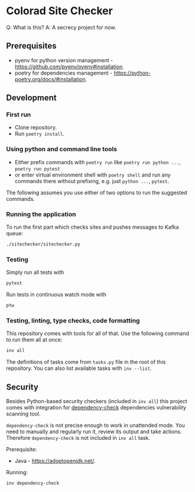 # Colorad Site Checker

Q: What is this?
A: A secrecy project for now.

## Prerequisites

* pyenv for python version management - <https://github.com/pyenv/pyenv#installation>.
* poetry for dependencies management - <https://python-poetry.org/docs/#installation>.

## Development

### First run

* Clone repository.
* Run `poetry install`.

### Using python and command line tools

* Either prefix commands with `poetry run` like `poetry run python ...`, `poetry run pytest`
* or enter virtual environment shell with `poetry shell` and run any commands there without
prefixing, e.g. just `python ...`, `pytest`.

The following assumes you use either of two options to run the suggested commands.

### Running the application

To run the first part which checks sites and pushes messages to Kafka queue:

```bash
./sitechecker/sitechecker.py
```

### Testing

Simply run all tests with

```bash
pytest
```

Run tests in continuous watch mode with

```bash
ptw
```

### Testing, linting, type checks, code formatting

This repository comes with tools for all of that.
Use the following command to run them all at once:

```bash
inv all
```

The definitions of tasks come from `tasks.py` file in the root of this repository. You can also
list available tasks with `inv --list`.

## Security

Besides Python-based security checkers (included in `inv all`) this project comes with integration
for [dependency-check](https://pypi.org/project/dependency-check/) dependencies vulnerability
scanning tool.

`dependency-check` is not precise enough to work in unattended mode. You need to manually and
regularly run it, review its output and take actions. Therefore `dependency-check` is not included
in `inv all` task.

Prerequisite:

* Java - <https://adoptopenjdk.net/>.

Running:

```bash
inv dependency-check
```
